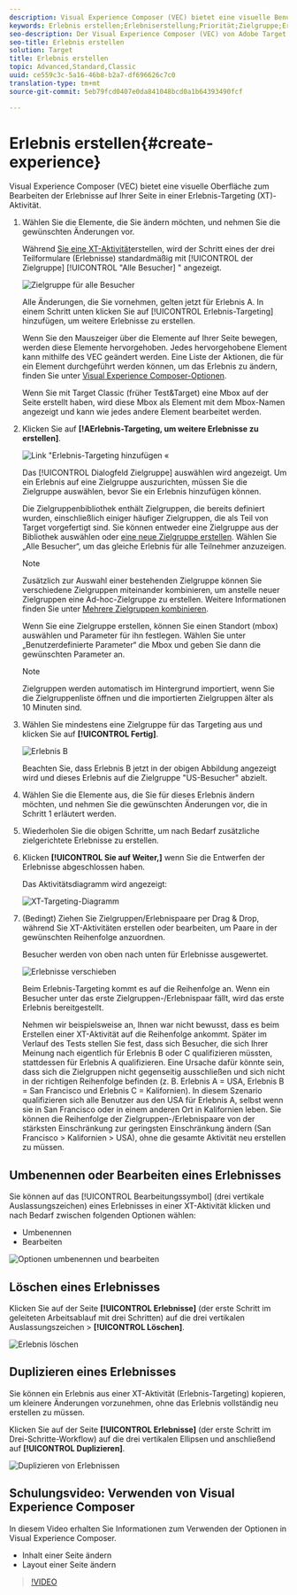 ```yaml
---
description: Visual Experience Composer (VEC) bietet eine visuelle Benutzeroberfläche zum Bearbeiten der Erlebnisse auf Ihrer Seite.
keywords: Erlebnis erstellen;Erlebniserstellung;Priorität;Zielgruppe;Erlebnis;Visual Experience Composer
seo-description: Der Visual Experience Composer (VEC) von Adobe Target bietet eine visuelle Benutzeroberfläche zum Bearbeiten der Erlebnisse auf Ihrer Seite.
seo-title: Erlebnis erstellen
solution: Target
title: Erlebnis erstellen
topic: Advanced,Standard,Classic
uuid: ce559c3c-5a16-46b8-b2a7-df696626c7c0
translation-type: tm+mt
source-git-commit: 5eb79fcd0407e0da841048bcd0a1b64393490fcf

---
```



# Erlebnis erstellen{#create-experience}

Visual Experience Composer (VEC) bietet eine visuelle Oberfläche zum Bearbeiten der Erlebnisse auf Ihrer Seite in einer Erlebnis-Targeting (XT)-Aktivität.

1. Wählen Sie die Elemente, die Sie ändern möchten, und nehmen Sie die gewünschten Änderungen vor.

   Während [Sie eine XT-Aktivität](/help/c-activities/t-experience-target/t-xt-create/xt-create.md)erstellen, wird der Schritt eines der drei Teilformulare (Erlebnisse) standardmäßig mit [!UICONTROL der Zielgruppe] [!UICONTROL &quot;Alle Besucher] &quot; angezeigt.

   ![Zielgruppe für alle Besucher](/help/c-activities/t-experience-target/t-xt-create/assets/all-visitors.png)

   Alle Änderungen, die Sie vornehmen, gelten jetzt für Erlebnis A. In einem Schritt unten klicken Sie auf [!UICONTROL Erlebnis-Targeting] hinzufügen, um weitere Erlebnisse zu erstellen.

   Wenn Sie den Mauszeiger über die Elemente auf Ihrer Seite bewegen, werden diese Elemente hervorgehoben. Jedes hervorgehobene Element kann mithilfe des VEC geändert werden. Eine Liste der Aktionen, die für ein Element durchgeführt werden können, um das Erlebnis zu ändern, finden Sie unter [Visual Experience Composer-Optionen](/help/c-experiences/c-visual-experience-composer/viztarget-options.md).

   Wenn Sie mit Target Classic (früher Test&amp;Target) eine Mbox auf der Seite erstellt haben, wird diese Mbox als Element mit dem Mbox-Namen angezeigt und kann wie jedes andere Element bearbeitet werden.

1. Klicken Sie auf **[!AErlebnis-Targeting, um weitere Erlebnisse zu erstellen]**.

   ![Link &quot;Erlebnis-Targeting hinzufügen «](/help/c-activities/t-experience-target/t-xt-create/assets/add-experience-targeting.png)

   Das [!UICONTROL Dialogfeld Zielgruppe] auswählen wird angezeigt. Um ein Erlebnis auf eine Zielgruppe auszurichten, müssen Sie die Zielgruppe auswählen, bevor Sie ein Erlebnis hinzufügen können.

   Die Zielgruppenbibliothek enthält Zielgruppen, die bereits definiert wurden, einschließlich einiger häufiger Zielgruppen, die als Teil von Target vorgefertigt sind. Sie können entweder eine Zielgruppe aus der Bibliothek auswählen oder [eine neue Zielgruppe erstellen](../../../c-target/c-audiences/audiences.md#concept_65BE870D290E412D8BBF557EEA67C271). Wählen Sie „Alle Besucher“, um das gleiche Erlebnis für alle Teilnehmer anzuzeigen.

   >[!NOTE]
   >
   >Zusätzlich zur Auswahl einer bestehenden Zielgruppe können Sie verschiedene Zielgruppen miteinander kombinieren, um anstelle neuer Zielgruppen eine Ad-hoc-Zielgruppe zu erstellen. Weitere Informationen finden Sie unter [Mehrere Zielgruppen kombinieren](../../../c-target/combining-multiple-audiences.md#concept_A7386F1EA4394BD2AB72399C225981E5).

   Wenn Sie eine Zielgruppe erstellen, können Sie einen Standort (mbox) auswählen und Parameter für ihn festlegen. Wählen Sie unter „Benutzerdefinierte Parameter“ die Mbox und geben Sie dann die gewünschten Parameter an.

   >[!NOTE]
   >
   >Zielgruppen werden automatisch im Hintergrund importiert, wenn Sie die Zielgruppenliste öffnen und die importierten Zielgruppen älter als 10 Minuten sind.

1. Wählen Sie mindestens eine Zielgruppe für das Targeting aus und klicken Sie auf **[!UICONTROL Fertig]**.

   ![Erlebnis B](/help/c-activities/t-experience-target/t-xt-create/assets/experience-b.png)

   Beachten Sie, dass Erlebnis B jetzt in der obigen Abbildung angezeigt wird und dieses Erlebnis auf die Zielgruppe &quot;US-Besucher&quot; abzielt.

1. Wählen Sie die Elemente aus, die Sie für dieses Erlebnis ändern möchten, und nehmen Sie die gewünschten Änderungen vor, die in Schritt 1 erläutert werden.

1. Wiederholen Sie die obigen Schritte, um nach Bedarf zusätzliche zielgerichtete Erlebnisse zu erstellen.

1. Klicken **[!UICONTROL Sie auf Weiter,]** wenn Sie die Entwerfen der Erlebnisse abgeschlossen haben.

   Das Aktivitätsdiagramm wird angezeigt:

   ![XT-Targeting-Diagramm](/help/c-activities/t-experience-target/t-xt-create/assets/xt_diagram-new.png)

1. (Bedingt) Ziehen Sie Zielgruppen/Erlebnispaare per Drag &amp; Drop, während Sie XT-Aktivitäten erstellen oder bearbeiten, um Paare in der gewünschten Reihenfolge anzuordnen.

   Besucher werden von oben nach unten für Erlebnisse ausgewertet.

   ![Erlebnisse verschieben](/help/c-activities/t-experience-target/t-xt-create/assets/move_experiences-new.png)

   Beim Erlebnis-Targeting kommt es auf die Reihenfolge an. Wenn ein Besucher unter das erste Zielgruppen-/Erlebnispaar fällt, wird das erste Erlebnis bereitgestellt.

   Nehmen wir beispielsweise an, Ihnen war nicht bewusst, dass es beim Erstellen einer XT-Aktivität auf die Reihenfolge ankommt. Später im Verlauf des Tests stellen Sie fest, dass sich Besucher, die sich Ihrer Meinung nach eigentlich für Erlebnis B oder C qualifizieren müssten, stattdessen für Erlebnis A qualifizieren. Eine Ursache dafür könnte sein, dass sich die Zielgruppen nicht gegenseitig ausschließen und sich nicht in der richtigen Reihenfolge befinden (z. B. Erlebnis A = USA, Erlebnis B = San Francisco und Erlebnis C = Kalifornien). In diesem Szenario qualifizieren sich alle Benutzer aus den USA für Erlebnis A, selbst wenn sie in San Francisco oder in einem anderen Ort in Kalifornien leben. Sie können die Reihenfolge der Zielgruppen-/Erlebnispaare von der stärksten Einschränkung zur geringsten Einschränkung ändern (San Francisco &gt; Kalifornien &gt; USA), ohne die gesamte Aktivität neu erstellen zu müssen.

## Umbenennen oder Bearbeiten eines Erlebnisses

Sie können auf das [!UICONTROL Bearbeitungssymbol] (drei vertikale Auslassungszeichen) eines Erlebnisses in einer XT-Aktivität klicken und nach Bedarf zwischen folgenden Optionen wählen:

* Umbenennen
* Bearbeiten

![Optionen umbenennen und bearbeiten](/help/c-activities/t-experience-target/t-xt-create/assets/experience_edit-new.png)

## Löschen eines Erlebnisses

Klicken Sie auf der Seite **[!UICONTROL Erlebnisse]** (der erste Schritt im geleiteten Arbeitsablauf mit drei Schritten) auf die drei vertikalen Auslassungszeichen &gt; **[!UICONTROL Löschen]**.

![Erlebnis löschen](/help/c-activities/t-experience-target/t-xt-create/assets/delete-experience.png)

## Duplizieren eines Erlebnisses

Sie können ein Erlebnis aus einer XT-Aktivität (Erlebnis-Targeting) kopieren, um kleinere Änderungen vorzunehmen, ohne das Erlebnis vollständig neu erstellen zu müssen.

Klicken Sie auf der Seite **[!UICONTROL Erlebnisse]** (der erste Schritt im Drei-Schritte-Workflow) auf die drei vertikalen Ellipsen und anschließend auf **[!UICONTROL Duplizieren]**.

![Duplizieren von Erlebnissen](/help/c-activities/t-experience-target/t-xt-create/assets/duplicate_experience-new.png)

## Schulungsvideo: Verwenden von Visual Experience Composer

In diesem Video erhalten Sie Informationen zum Verwenden der Optionen in Visual Experience Composer.

* Inhalt einer Seite ändern
* Layout einer Seite ändern

>[!VIDEO](https://video.tv.adobe.com/v/17399?captions=ger)